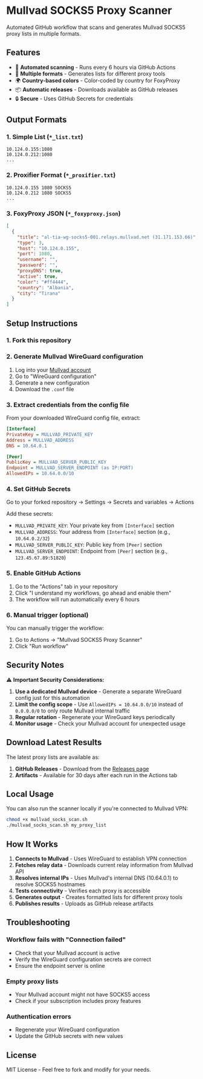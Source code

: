 # Mullvad SOCKS5 Proxy Scanner

Automated GitHub workflow that scans and generates Mullvad SOCKS5 proxy lists in multiple formats.

## Features

- 🔄 **Automated scanning** - Runs every 6 hours via GitHub Actions
- 🎯 **Multiple formats** - Generates lists for different proxy tools
- 🌍 **Country-based colors** - Color-coded by country for FoxyProxy
- 📦 **Automatic releases** - Downloads available as GitHub releases
- 🔒 **Secure** - Uses GitHub Secrets for credentials

## Output Formats

### 1. Simple List (`*_list.txt`)
```
10.124.0.155:1080
10.124.0.212:1080
...
```

### 2. Proxifier Format (`*_proxifier.txt`)
```
10.124.0.155 1080 SOCKS5
10.124.0.212 1080 SOCKS5
...
```

### 3. FoxyProxy JSON (`*_foxyproxy.json`)
```json
[
  {
    "title": "al-tia-wg-socks5-001.relays.mullvad.net (31.171.153.66)",
    "type": 3,
    "host": "10.124.0.155",
    "port": 1080,
    "username": "",
    "password": "",
    "proxyDNS": true,
    "active": true,
    "color": "#ff4444",
    "country": "Albania",
    "city": "Tirana"
  }
]
```

## Setup Instructions

### 1. Fork this repository

### 2. Generate Mullvad WireGuard configuration
1. Log into your [Mullvad account](https://mullvad.net/account)
2. Go to "WireGuard configuration"
3. Generate a new configuration
4. Download the `.conf` file

### 3. Extract credentials from the config file
From your downloaded WireGuard config file, extract:

```ini
[Interface]
PrivateKey = MULLVAD_PRIVATE_KEY
Address = MULLVAD_ADDRESS
DNS = 10.64.0.1

[Peer]
PublicKey = MULLVAD_SERVER_PUBLIC_KEY
Endpoint = MULLVAD_SERVER_ENDPOINT (as IP:PORT)
AllowedIPs = 10.64.0.0/10
```

### 4. Set GitHub Secrets
Go to your forked repository → Settings → Secrets and variables → Actions

Add these secrets:
- `MULLVAD_PRIVATE_KEY`: Your private key from `[Interface]` section
- `MULLVAD_ADDRESS`: Your address from `[Interface]` section (e.g., `10.64.0.2/32`)
- `MULLVAD_SERVER_PUBLIC_KEY`: Public key from `[Peer]` section
- `MULLVAD_SERVER_ENDPOINT`: Endpoint from `[Peer]` section (e.g., `123.45.67.89:51820`)

### 5. Enable GitHub Actions
1. Go to the "Actions" tab in your repository
2. Click "I understand my workflows, go ahead and enable them"
3. The workflow will run automatically every 6 hours

### 6. Manual trigger (optional)
You can manually trigger the workflow:
1. Go to Actions → "Mullvad SOCKS5 Proxy Scanner"
2. Click "Run workflow"

## Security Notes

⚠️ **Important Security Considerations:**

1. **Use a dedicated Mullvad device** - Generate a separate WireGuard config just for this automation
2. **Limit the config scope** - Use `AllowedIPs = 10.64.0.0/10` instead of `0.0.0.0/0` to only route Mullvad internal traffic
3. **Regular rotation** - Regenerate your WireGuard keys periodically
4. **Monitor usage** - Check your Mullvad account for unexpected usage

## Download Latest Results

The latest proxy lists are available as:
1. **GitHub Releases** - Download from the [Releases page](../../releases)
2. **Artifacts** - Available for 30 days after each run in the Actions tab

## Local Usage

You can also run the scanner locally if you're connected to Mullvad VPN:

```bash
chmod +x mullvad_socks_scan.sh
./mullvad_socks_scan.sh my_proxy_list
```

## How It Works

1. **Connects to Mullvad** - Uses WireGuard to establish VPN connection
2. **Fetches relay data** - Downloads current relay information from Mullvad API
3. **Resolves internal IPs** - Uses Mullvad's internal DNS (10.64.0.1) to resolve SOCKS5 hostnames
4. **Tests connectivity** - Verifies each proxy is accessible
5. **Generates output** - Creates formatted lists for different proxy tools
6. **Publishes results** - Uploads as GitHub release artifacts

## Troubleshooting

### Workflow fails with "Connection failed"
- Check that your Mullvad account is active
- Verify the WireGuard configuration secrets are correct
- Ensure the endpoint server is online

### Empty proxy lists
- Your Mullvad account might not have SOCKS5 access
- Check if your subscription includes proxy features

### Authentication errors
- Regenerate your WireGuard configuration
- Update the GitHub secrets with new values

## License

MIT License - Feel free to fork and modify for your needs.

